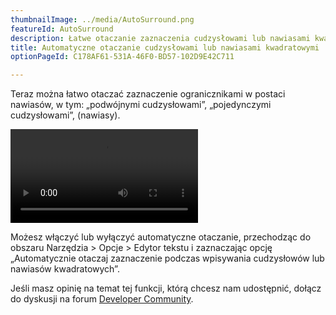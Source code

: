 ```yaml
---
thumbnailImage: ../media/AutoSurround.png
featureId: AutoSurround
description: Łatwe otaczanie zaznaczenia cudzysłowami lub nawiasami kwadratowymi.
title: Automatyczne otaczanie cudzysłowami lub nawiasami kwadratowymi
optionPageId: C178AF61-531A-46F0-BD57-102D9E42C711

---
```


Teraz można łatwo otaczać zaznaczenie ogranicznikami w postaci nawiasów, w tym: „podwójnymi cudzysłowami”, „pojedynczymi cudzysłowami”, (nawiasy).

![Automatyczne otaczanie cudzysłowami lub nawiasami kwadratowymi](../media/AutoSurround.mp4 "Automatyczne otaczanie cudzysłowami lub nawiasami kwadratowymi")

Możesz włączyć lub wyłączyć automatyczne otaczanie, przechodząc do obszaru Narzędzia > Opcje > Edytor tekstu i zaznaczając opcję „Automatycznie otaczaj zaznaczenie podczas wpisywania cudzysłowów lub nawiasów kwadratowych”.

Jeśli masz opinię na temat tej funkcji, którą chcesz nam udostępnić, dołącz do dyskusji na forum [Developer Community](https://developercommunity.visualstudio.com/t/enable-the-ability-to-surround-a-selection-with-or/641608).

